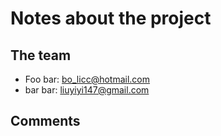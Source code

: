 # Notes about the project

## The team

- Foo bar: bo_licc@hotmail.com
- bar bar: liuyiyi147@gmail.com

## Comments